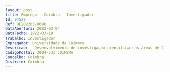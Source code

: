 ```yaml
--- 
layout: post
title: Emprego - Coimbra - Investigador
Id: 94529
Ref: OE202203/0098
DataAbertura: 2022-03-04
DataFecho: 2022-03-18
Trabalho: Investigador
Empregador: Universidade de Coimbra
Descricao:   Desenvolvimento de investigação cientifica nas áreas de Ciências Biológicas, Medicina Básica, ou Biotecnologia    coordenação e participação em projetos financiados de investigação cientifica    publicação de artigos científicos    participação em conferências e painéis nacionais e internacionais    orientação de estudantes de doutoramento    organização de seminários.Pretende se o desenvolvimento de investigação científica de elevado nível internacional assumindo liderança nas áreas científicas referidas (e.g. coordenação de projetos financiados pelo Conselho Europeu de Investigação (ERC) ou outras agências de financiamento e publicação de artigos como autor correspondente), gerando resultados científicos relevantes que originem publicações em revistas de referência internacional de elevado impacto (e.g. factor de impacto superior a 10 ou top 3 %) e obtendo reconhecimento internacional. Realizar atividades de formação avançada e de promoção da ciência aberta.
CodigoPostal: 3004-531 COIMBRA
Concelho: Coimbra
Distrito: Coimbra
--- 
```


